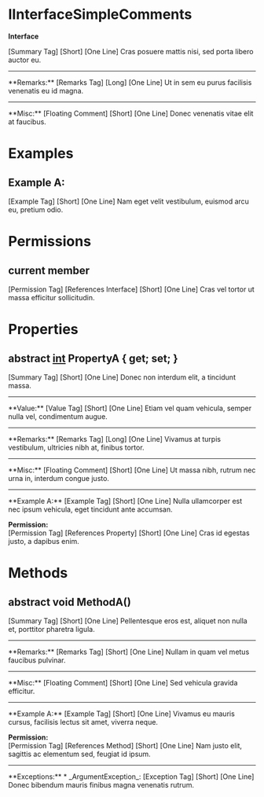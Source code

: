 # IInterfaceSimpleComments

**Interface**  
  
[Summary Tag] [Short] [One Line] Cras posuere mattis nisi, sed porta libero auctor eu.  
  
  
<hr/>  
**Remarks:**  
[Remarks Tag] [Long] [One Line] Ut in sem eu purus facilisis venenatis eu id magna.  
  
  
<hr/>  
**Misc:**  
[Floating Comment] [Short] [One Line] Donec venenatis vitae elit at faucibus.  
  

# Examples

## Example A:

[Example Tag] [Short] [One Line] Nam eget velit vestibulum, euismod arcu eu, pretium odio.  
  

# Permissions

## current member

[Permission Tag] [References Interface] [Short] [One Line] Cras vel tortor ut massa efficitur sollicitudin.  
  

# Properties

## abstract [int](https://docs.microsoft.com/en-us/dotnet/api/system.int32) PropertyA { get; set; }

[Summary Tag] [Short] [One Line] Donec non interdum elit, a tincidunt massa.  
  
  
<hr/>  
**Value:**  
[Value Tag] [Short] [One Line] Etiam vel quam vehicula, semper nulla vel, condimentum augue.  
  
  
<hr/>  
**Remarks:**  
[Remarks Tag] [Long] [One Line] Vivamus at turpis vestibulum, ultricies nibh at, finibus tortor.  
  
  
<hr/>  
**Misc:**  
[Floating Comment] [Short] [One Line] Ut massa nibh, rutrum nec urna in, interdum congue justo.  
  
<hr/>  
**Example A:**  
[Example Tag] [Short] [One Line] Nulla ullamcorper est nec ipsum vehicula, eget tincidunt ante accumsan.  
  
  
**Permission:**  
[Permission Tag] [References Property] [Short] [One Line] Cras id egestas justo, a dapibus enim.  
  
  

# Methods

## abstract void MethodA()

[Summary Tag] [Short] [One Line] Pellentesque eros est, aliquet non nulla et, porttitor pharetra ligula.  
  
  
<hr/>  
**Remarks:**  
[Remarks Tag] [Short] [One Line] Nullam in quam vel metus faucibus pulvinar.  
  
  
<hr/>  
**Misc:**  
[Floating Comment] [Short] [One Line] Sed vehicula gravida efficitur.  
  
<hr/>  
**Example A:**  
[Example Tag] [Short] [One Line] Vivamus eu mauris cursus, facilisis lectus sit amet, viverra neque.  
  
  
**Permission:**  
[Permission Tag] [References Method] [Short] [One Line] Nam justo elit, sagittis ac elementum sed, feugiat id ipsum.  
  
  
<hr/>  
**Exceptions:**  
* _ArgumentException_: [Exception Tag] [Short] [One Line] Donec bibendum mauris finibus magna venenatis rutrum.  

  

